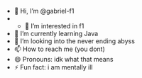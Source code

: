 - 👋 Hi, I’m @gabriel-f1
- - 👀 I’m interested in f1
- 🌱 I’m currently learning Java
- 💞️ I’m looking into the never ending abyss
- 📫 How to reach me (you dont)
- 😄 Pronouns: idk what that means
- ⚡ Fun fact: i am mentally ill

<!---
gabriel-f1/gabriel-f1 is a ✨ special ✨ repository because its `README.md` (this file) appears on your GitHub profile.
You can click the Preview link to take a look at your changes.
--->
